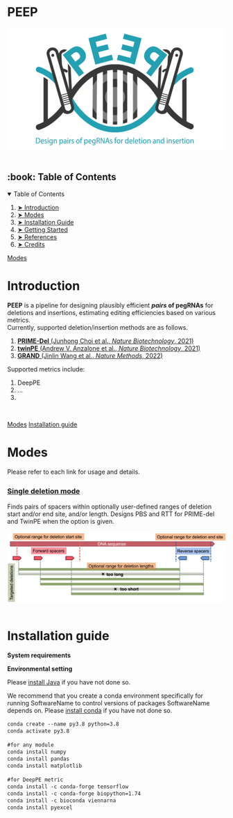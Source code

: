 # PEEP
 ![image](./images/PEEP_logo_demo.png)
  <br /> <br />

<!-- TABLE OF CONTENTS -->
<h2 id="table-of-contents"> :book: Table of Contents</h2>

<details open="open">
  <summary>Table of Contents</summary>
  <ol>
    <li><a href="#Introduction"> ➤ Introduction</a></li>
    <li><a href="#Modes"> ➤ Modes</a></li>
    <li><a href="#Installation-guide"> ➤ Installation Guide</a></li>
    <li><a href="#getting-started"> ➤ Getting Started</a></li>
    <li><a href="#references"> ➤ References</a></li>
    <li><a href="#credits"> ➤ Credits</a></li>
  </ol>
</details>

[Modes](#modes)

# Introduction <br />

**PEEP** is a pipeline for designing plausibly efficient **_pairs_ of pegRNAs** for deletions and insertions, estimating editing efficiencies based on various metrics. <br />
Currently, supported deletion/insertion methods are as follows.
1. [**PRIME-Del** (Junhong Choi et al., _Nature Biotechnology_, 2021)](https://www.nature.com/articles/s41587-021-01025-z)
2. [**twinPE** (Andrew V. Anzalone et al., _Nature Biotechnology_, 2021)](https://www.nature.com/articles/s41587-021-01133-w)
3. [**GRAND** (Jinlin Wang et al., _Nature Methods_, 2022)](https://www.nature.com/articles/s41592-022-01399-1) <br />

Supported metrics include:
1. DeepPE
2. ...
3. 

 <br />


[Modes](#Modes)
[Installation guide](#Installation-guide)


# Modes <br />

Please refer to each link for usage and details.

### **[Single deletion mode](./markdowns/base.md)**　<br>

Finds pairs of spacers within optionally user-defined ranges of deletion start and/or end site, and/or length. Designs PBS and RTT for PRIME-del and TwinPE when the option is given. <br /> <br />
 ![image](./images/Mode_base_white.png)
  <br /> <br />



# Installation guide <br />
**System requirements** <br />

**Environmental setting**

Please [install Java](https://java.com/en/download/help/index_installing.html) if you have not done so.

We recommend that you create a conda environment specifically for running SoftwareName to control versions of packages SoftwareName depends on.
Please [install conda](https://docs.conda.io/projects/conda/en/latest/user-guide/install/index.html) if you have not done so.
```
conda create --name py3.8 python=3.8
conda activate py3.8

#for any module
conda install numpy 
conda install pandas
conda install matplotlib

#for DeepPE metric
conda install -c conda-forge tensorflow
conda install -c conda-forge biopython=1.74
conda install -c bioconda viennarna
conda install pyexcel 
```
